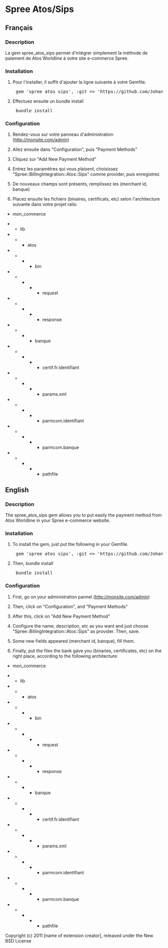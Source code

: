 # Spree Atos/Sips

## Français

### Description
La gem spree_atos_sips permet d'intégrer simplement la méthode de paiement de Atos Worldline à votre site e-commerce Spree.


### Installation

1. Pour l'installer, il suffit d'ajouter la ligne suivante à votre Gemfile.

<pre>
    gem 'spree_atos_sips', :git => 'https://github.com/Johann-dotgee/spree_atos_sips.git'
</pre>

2. Effectuez ensuite un bundle install

<pre>
	bundle install
</pre>

### Configuration

1. Rendez-vous sur votre panneau d'administration (http://monsite.com/admin)

2. Allez ensuite dans "Configuration", puis "Payment Methods"

3. Cliquez sur "Add New Payment Method"

4. Entrez les paramètres qui vous plaisent, choisissez "Spree::BillingIntegration::Atos::Sips" comme provider, puis enregistrez

5. De nouveaux champs sont présents, remplissez les (merchant id, banque)

6. Placez ensuite les fichiers (binaires, certificats, etc) selon l'architecture suivante dans votre projet rails:


* mon_commerce

* * lib

* * * atos
 
* * * * bin

* * * * * request

* * * * * response

* * * * banque

* * * * * certif.fr.identifiant

* * * * * params.xml

* * * * * parmcom.identifiant

* * * * * parmcom.banque

* * * * * pathfile



## English

### Description
The spree_atos_sips gem allows you to put easily the payment method from Atos Worldline in your Spree e-commerce website.


### Installation

1. To install the gem, just put the following in your Gemfile.

<pre>
    gem 'spree_atos_sips', :git => 'https://github.com/Johann-dotgee/spree_atos_sips.git'
</pre>

2. Then, bundle install

<pre>
	bundle install
</pre>

### Configuration

1. First, go on your administration pannel (http://monsite.com/admin)

2. Then, click on "Configuration", and "Payment Methods"

3. After this, click on "Add New Payment Method"

4. Configure the name, description, etc as you want and just choose "Spree::BillingIntegration::Atos::Sips" as provider. Then, save.

5. Some new fields appeared (merchant id, banque), fill them.

6. Finally, put the files the bank gave you (binaries, certificates, etc) on the right place, according to the following architecture:


* mon_commerce

* * lib

* * * atos
 
* * * * bin

* * * * * request

* * * * * response

* * * * banque

* * * * * certif.fr.identifiant

* * * * * params.xml

* * * * * parmcom.identifiant

* * * * * parmcom.banque

* * * * * pathfile



Copyright (c) 2011 [name of extension creator], released under the New BSD License